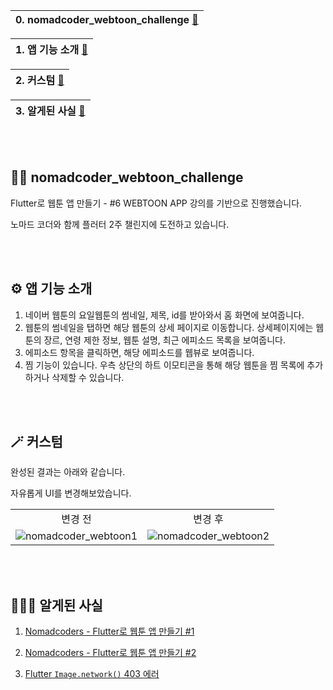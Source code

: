 |0. nomadcoder_webtoon_challenge [🔻](https://github.com/hardy716/nomadcoders_webtoon_challenge#-nomadcoder_webtoon_challenge)|
|---|

|1. 앱 기능 소개 [🔻](https://github.com/hardy716/nomadcoders_webtoon_challenge#%EF%B8%8F-앱-기능-소개)|
|---|

|2. 커스텀 [🔻](https://github.com/hardy716/nomadcoders_webtoon_challenge#-커스텀)|
|---|

|3. 알게된 사실 [🔻](https://github.com/hardy716/nomadcoders_webtoon_challenge#-커스텀)|
|---|

<br></br>

## 🙌🏻 nomadcoder_webtoon_challenge

Flutter로 웹툰 앱 만들기 - #6 WEBTOON APP 강의를 기반으로 진행했습니다.

노마드 코더와 함께 플러터 2주 챌린지에 도전하고 있습니다.

<br></br>

## ⚙️ 앱 기능 소개

1. 네이버 웹툰의 요일웹툰의 썸네일, 제목, id를 받아와서 홈 화면에 보여줍니다.
2. 웹툰의 썸네일을 탭하면 해당 웹툰의 상세 페이지로 이동합니다. 상세페이지에는 웹툰의 장르, 연령 제한 정보, 웹툰 설명, 최근 에피소드 목록을 보여줍니다.
3. 에피소드 항목을 클릭하면, 해당 에피소드를 웹뷰로 보여줍니다.
4. 찜 기능이 있습니다. 우측 상단의 하트 이모티콘을 통해 해당 웹툰을 찜 목록에 추가하거나 삭제할 수 있습니다.
   
<br></br>

## 🪄 커스텀

완성된 결과는 아래와 같습니다.

자유롭게 UI를 변경해보았습니다.

|  |  |
|:---:|:---:|
| 변경 전 | 변경 후 |
| ![nomadcoder_webtoon1](https://github.com/hardy716/nomadcoders_webtoon_challenge/assets/101140679/7974f2ea-b0b0-4d5a-9cdf-243b66dd8373) | ![nomadcoder_webtoon2](https://github.com/hardy716/nomadcoders_webtoon_challenge/assets/101140679/e1629840-a9fe-477f-bf09-a08d4ce8b78e) |

<br></br>

## 👨🏻‍💻 알게된 사실

1. [Nomadcoders - Flutter로 웹툰 앱 만들기 #1](https://hardy716.github.io/blog/flutter/2023-09-17-flutter웹툰앱-1/)

2. [Nomadcoders - Flutter로 웹툰 앱 만들기 #2](https://hardy716.github.io/blog/flutter/2023-09-17-flutter웹툰앱-2/)

3. [Flutter `Image.network()` 403 에러](https://hardy716.github.io/blog/trouble-shooting/2023-09-18-troubleshooting-5/)

<br></br>
